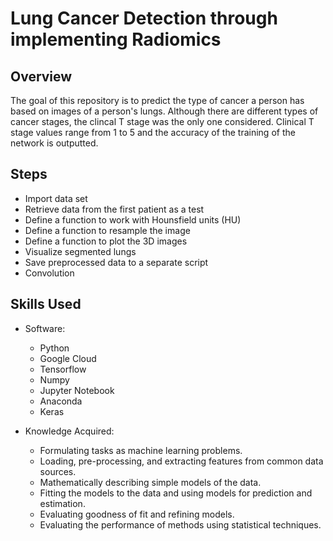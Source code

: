 # Lung Cancer Detection through implementing Radiomics
##  Overview
The goal of this repository is to predict the type of cancer a person has based on images of a person's lungs. Although there are different types of cancer stages, the clincal T stage was the only one considered. Clinical T stage values range from 1 to 5 and the accuracy of the training of the network is outputted.
## Steps
* Import data set
* Retrieve data from the first patient as a test
* Define a function to work with Hounsfield units (HU)
* Define a function to resample the image
* Define a function to plot the 3D images
* Visualize segmented lungs
* Save preprocessed data to a separate script
* Convolution
## Skills Used

* Software:
  * Python
  * Google Cloud
  * Tensorflow
  * Numpy
  * Jupyter Notebook
  * Anaconda
  * Keras
  
* Knowledge Acquired: 
  * Formulating tasks as machine learning problems.
  * Loading, pre-processing, and extracting features from common data sources.
  * Mathematically describing simple models of the data.
  * Fitting the models to the data and using models for prediction and estimation.
  * Evaluating goodness of fit and refining models.
  * Evaluating the performance of methods using statistical techniques.
